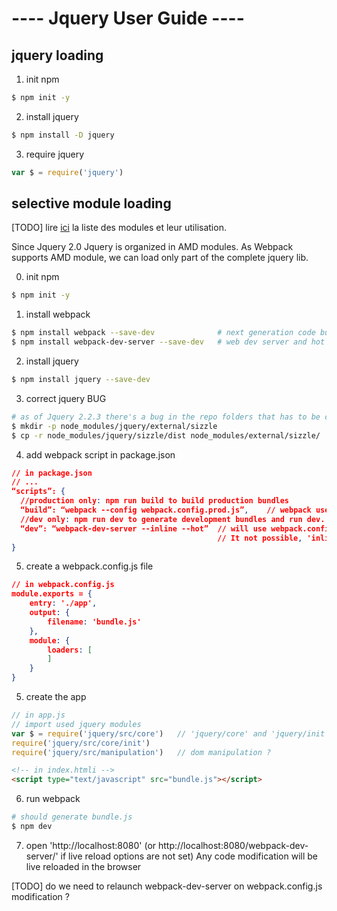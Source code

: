 ---- Jquery User Guide ----
===========================


jquery loading
-------------
1. init npm
  ```sh
  $ npm init -y
  ```
2. install jquery 
  ```sh
  $ npm install -D jquery
  ```
3. require jquery 
  ```js
  var $ = require('jquery')
  ```


selective module loading
------------------------
[TODO] lire [ici](http://developer.telerik.com/featured/jquery-using-only-what-you-need/) la liste des modules et leur utilisation.

Since Jquery 2.0 Jquery is organized in AMD modules.
As Webpack supports AMD module, we can load only part of the complete jquery lib.

0. init npm
  ```sh
  $ npm init -y
  ```
1. install webpack
  ```sh
  $ npm install webpack --save-dev              # next generation code bundler
  $ npm install webpack-dev-server --save-dev   # web dev server and hot reloader
  ```
2. install jquery 
  ```sh
  $ npm install jquery --save-dev
  ```

3. correct jquery BUG
  ```sh
  # as of Jquery 2.2.3 there's a bug in the repo folders that has to be corrected manually
  $ mkdir -p node_modules/jquery/external/sizzle
  $ cp -r node_modules/jquery/sizzle/dist node_modules/external/sizzle/
  ```
4. add webpack script in package.json
  ```json
  // in package.json
  // ...
  “scripts”: {
    //production only: npm run build to build production bundles
    “build”: “webpack --config webpack.config.prod.js”,    // webpack uses webpack.config.js by default
    //dev only: npm run dev to generate development bundles and run dev. server
    “dev”: “webpack-dev-server --inline --hot”  // will use webpack.config.js. 'hot' option forces partial reloads of modified components (aka 'Hot Module Reload' or HMR)
                                                // It not possible, 'inline' forces full page reload
  }
  ```
5. create a webpack.config.js file
  ```json
  // in webpack.config.js 
  module.exports = {
      entry: './app',
      output: {
          filename: 'bundle.js'
      },
      module: {
          loaders: [
          ]
      }
  }
  ```
5. create the app

  ```js
  // in app.js
  // import used jquery modules
  var $ = require('jquery/src/core')   // 'jquery/core' and 'jquery/init' are required
  require('jquery/src/core/init')
  require('jquery/src/manipulation')   // dom manipulation ?
  ```
  ```html
  <!-- in index.htmli -->
  <script type="text/javascript" src="bundle.js"></script>
  ```
6. run webpack
  ```sh
  # should generate bundle.js
  $ npm dev
  ```
7. open 'http://localhost:8080' (or http://localhost:8080/webpack-dev-server/' if live reload options are not set)
Any code modification will be live reloaded in the browser

[TODO] do we need to relaunch webpack-dev-server on webpack.config.js modification ?
